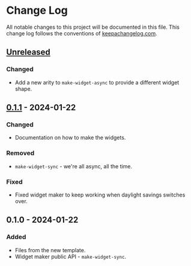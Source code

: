 # Change Log
All notable changes to this project will be documented in this file. This change log follows the conventions of [keepachangelog.com](http://keepachangelog.com/).

## [Unreleased]
### Changed
- Add a new arity to `make-widget-async` to provide a different widget shape.

## [0.1.1] - 2024-01-22
### Changed
- Documentation on how to make the widgets.

### Removed
- `make-widget-sync` - we're all async, all the time.

### Fixed
- Fixed widget maker to keep working when daylight savings switches over.

## 0.1.0 - 2024-01-22
### Added
- Files from the new template.
- Widget maker public API - `make-widget-sync`.

[Unreleased]: https://sourcehost.site/your-name/httprequests91/compare/0.1.1...HEAD
[0.1.1]: https://sourcehost.site/your-name/httprequests91/compare/0.1.0...0.1.1
